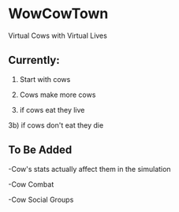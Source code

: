 # WowCowTown
Virtual Cows with Virtual Lives

## Currently:

1) Start with cows

2) Cows make more cows

3) if cows eat they live

3b) if cows don't eat they die

## To Be Added

-Cow's stats actually affect them in the simulation

-Cow Combat

-Cow Social Groups

